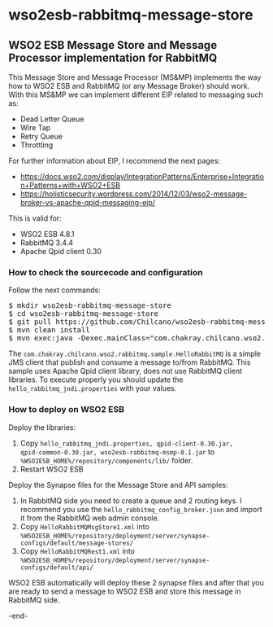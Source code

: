 # wso2esb-rabbitmq-message-store
<h2>WSO2 ESB Message Store and Message Processor implementation for RabbitMQ</h2>

This Message Store and Message Processor (MS&MP) implements the way how to WSO2 ESB and RabbitMQ (or any Message Broker) should work.
With this MS&MP we can implement different EIP related to messaging such as:

- Dead Letter Queue
- Wire Tap
- Retry Queue
- Throttling

For further information about EIP, I recommend the next pages:  
<ul>
<li><a target="_new" href="https://docs.wso2.com/display/IntegrationPatterns/Enterprise+Integration+Patterns+with+WSO2+ESB">https://docs.wso2.com/display/IntegrationPatterns/Enterprise+Integration+Patterns+with+WSO2+ESB</a>
<li>
<a href="https://holisticsecurity.wordpress.com/2014/12/03/wso2-message-broker-vs-apache-qpid-messaging-eip/" target="_new">https://holisticsecurity.wordpress.com/2014/12/03/wso2-message-broker-vs-apache-qpid-messaging-eip/</a>
</ul>


This is valid for:

- WSO2 ESB 4.8.1
- RabbitMQ 3.4.4
- Apache Qpid client 0.30

<h3>How to check the sourcecode and configuration</h3>

Follow the next commands:

<pre>
$ mkdir wso2esb-rabbitmq-message-store
$ cd wso2esb-rabbitmq-message-store
$ git pull https://github.com/Chilcano/wso2esb-rabbitmq-message-store.git
$ mvn clean install
$ mvn exec:java -Dexec.mainClass="com.chakray.chilcano.wso2.rabbitmq.sample.HelloRabbitMQ"
</pre>

The <code>com.chakray.chilcano.wso2.rabbitmq.sample.HelloRabbitMQ</code> is a simple JMS client that publish and consume a message to/from RabbitMQ. This sample uses Apache Qpid client library, does not use RabbitMQ client libraries. To execute properly you should update the <code>hello_rabbitmq_jndi.properties</code> with your values.

<h3>How to deploy on WSO2 ESB</h3>

Deploy the libraries:

1. Copy <code>hello_rabbitmq_jndi.properties, qpid-client-0.30.jar, qpid-common-0.30.jar, wso2esb-rabbitmq-msmp-0.1.jar</code> to <code>%WSO2ESB_HOME%/repository/components/lib/</code> folder.
2. Restart WSO2 ESB

Deploy the Synapse files for the Message Store and API samples:

1. In RabbitMQ side you need to create a queue and 2 routing keys. I recommend you use the <code>hello_rabbitmq_config_broker.json</code> and import it from the RabbitMQ web admin console.
2. Copy <code>HelloRabbitMQMsgStore1.xml</code> into <code>%WSO2ESB_HOME%/repository/deployment/server/synapse-configs/default/message-stores/</code>
3. Copy <code>HelloRabbitMQRest1.xml</code> into <code>%WSO2ESB_HOME%/repository/deployment/server/synapse-configs/default/api/</code>

WSO2 ESB automatically will deploy these 2 synapse files and after that you are ready to send a message to WSO2 ESB and store this message in RabbitMQ side.


-end-


